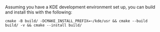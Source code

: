Assuming you have a KDE development environment set up, you can build and install this with the following:
```
cmake -B build/ -DCMAKE_INSTALL_PREFIX=~/kde/usr && cmake --build build/ -v && cmake --install build/
```